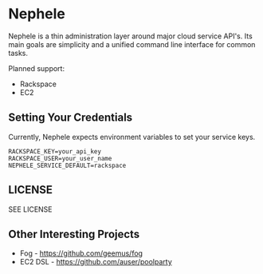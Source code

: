 Nephele
========
Nephele is a thin administration layer around major cloud service API's.
Its main goals are simplicity and a unified command line interface for common tasks.

Planned support:

* Rackspace
* EC2

Setting Your Credentials
------------------------
Currently, Nephele expects environment variables to set your service keys.

    RACKSPACE_KEY=your_api_key
    RACKSPACE_USER=your_user_name
    NEPHELE_SERVICE_DEFAULT=rackspace

LICENSE
-------
SEE LICENSE

Other Interesting Projects
--------------------------
* Fog - https://github.com/geemus/fog
* EC2 DSL - https://github.com/auser/poolparty
